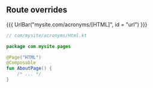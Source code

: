 ## <span data-id="title">Route overrides</span>

{{{ UrlBar("mysite.com/acronyms/[HTML]", id = "url") }}}

```kotlin 0|1,5 <fragment> [code]
// com/mysite/acronyms/Html.kt

package com.mysite.pages

@Page("HTML")
@Composable
fun AboutPage() {
    /* ... */
}
```

